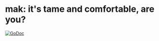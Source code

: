 # mak: it's tame and comfortable, are you?

[![GoDoc](http://img.shields.io/badge/go-documentation-blue.svg?style=flat-square)](http://godoc.org/github.com/SaulDoesCode/mak)
